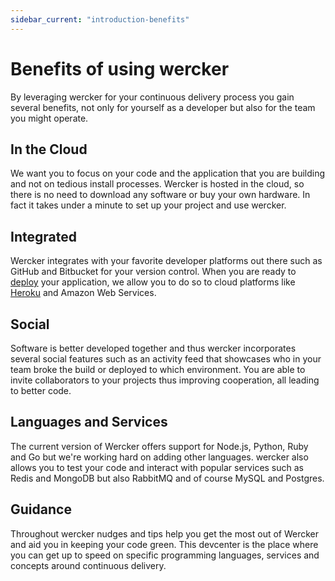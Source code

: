 ```yaml
---
sidebar_current: "introduction-benefits"
---
```


# Benefits of using wercker

By leveraging wercker for your continuous delivery process you gain several benefits, not only for yourself as a developer but also for the team you might operate.

## In the Cloud

We want you to focus on your code and the application that you are building and not on tedious install processes. Wercker is hosted in the cloud, so there is no need to download any software or buy your own hardware. In fact it takes under a minute to set up your project and use wercker.

## Integrated

Wercker integrates with your favorite developer platforms out there such as GitHub and Bitbucket for your version control. When you are ready to [deploy](/articles/deployment/intro.html) your application, we allow you to do so to cloud platforms like [Heroku](/articles/deployment/heroku.html) and Amazon Web Services.

## Social

Software is better developed together and thus wercker incorporates several social features such as an activity feed that showcases who in your team broke the build or deployed to which environment.
You are able to invite collaborators to your projects thus improving cooperation, all leading to better code.

## Languages and Services

The current version of Wercker offers support for Node.js, Python, Ruby and Go but we're working hard on adding other languages.
wercker also allows you to test your code and interact with popular services such as Redis and MongoDB but also RabbitMQ and of course MySQL and Postgres.

## Guidance

Throughout wercker nudges and tips help you get the most out of Wercker and aid you in keeping your code green.
This devcenter is the place where you can get up to speed on specific programming languages, services and concepts around continuous delivery.

